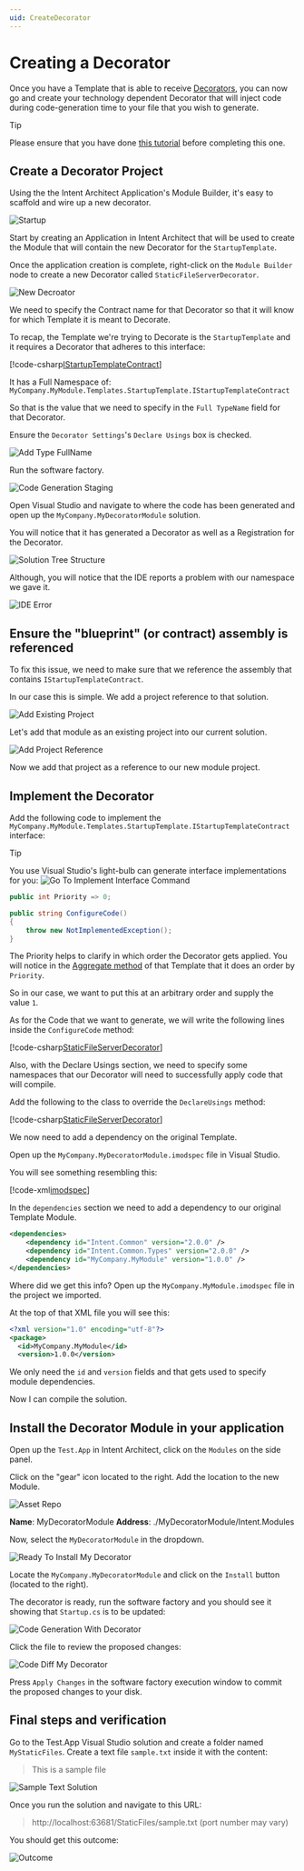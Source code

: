 ```yaml
---
uid: CreateDecorator
---
```

# Creating a Decorator

Once you have a Template that is able to receive [Decorators](xref:Decorator), you can now go and create your technology dependent Decorator that will inject code during code-generation time to your file that you wish to generate.

>[!TIP]
>Please ensure that you have done [this tutorial](xref:MakeTemplateExtensibleThroughDecorators) before completing this one.

## Create a Decorator Project

Using the the Intent Architect Application's Module Builder, it's easy to scaffold and wire up a new decorator.

![Startup](images/create-decorator/MyDecoratorModuleStartup.png)

Start by creating an Application in Intent Architect that will be used to create the Module that will contain the new Decorator for the `StartupTemplate`.

Once the application creation is complete, right-click on the `Module Builder` node to create a new Decorator called `StaticFileServerDecorator`.

![New Decroator](images/create-decorator/NewDecorator.png)

We need to specify the Contract name for that Decorator so that it will know for which Template it is meant to Decorate.

To recap, the Template we're trying to Decorate is the `StartupTemplate` and it requires a Decorator that adheres to this interface:

[!code-csharp[IStartupTemplateContract](~/source_code/samples/create-new-decorator/MyModule/MyCompany.MyModule/Templates/StartupTemplate/IStartupTemplateContract.cs)]

It has a Full Namespace of: `MyCompany.MyModule.Templates.StartupTemplate.IStartupTemplateContract`

So that is the value that we need to specify in the `Full TypeName` field for that Decorator.

Ensure the `Decorator Settings`'s `Declare Usings` box is checked.

![Add Type FullName](images/create-decorator/AddFQDN.png)

Run the software factory.

![Code Generation Staging](images/create-decorator/CodeGenerationStaging.png)

Open Visual Studio and navigate to where the code has been generated and open up the `MyCompany.MyDecoratorModule` solution.

You will notice that it has generated a Decorator as well as a Registration for the Decorator.

![Solution Tree Structure](images/create-decorator/SolutionTreeStructure.png)

Although, you will notice that the IDE reports a problem with our namespace we gave it.

![IDE Error](images/create-decorator/IDEError.png)

## Ensure the "blueprint" (or contract) assembly is referenced

To fix this issue, we need to make sure that we reference the assembly that contains `IStartupTemplateContract`.

In our case this is simple. We add a project reference to that solution.

![Add Existing Project](images/create-decorator/AddExistingProject.png)

Let's add that module as an existing project into our current solution.

![Add Project Reference](images/create-decorator/AddProjectReference.png)

Now we add that project as a reference to our new module project.

## Implement the Decorator

Add the following code to implement the `MyCompany.MyModule.Templates.StartupTemplate.IStartupTemplateContract` interface:

> [!TIP]
> You use Visual Studio's light-bulb can generate interface implementations for you:
> ![Go To Implement Interface Command](images/create-decorator/GoToImplementInterfaceCommand.png)

```csharp
public int Priority => 0;

public string ConfigureCode()
{
    throw new NotImplementedException();
}
```

The Priority helps to clarify in which order the Decorator gets applied. You will notice in the [Aggregate method](xref:MakeTemplateExtensibleThroughDecorators#aggregate-all-the-decorators-output) of that Template that it does an order by `Priority`.

So in our case, we want to put this at an arbitrary order and supply the value `1`.

As for the Code that we want to generate, we will write the following lines inside the `ConfigureCode` method:

[!code-csharp[StaticFileServerDecorator](~/source_code/samples/create-new-decorator/MyDecoratorModule/MyCompany.MyDecoratorModule/Decorators/StaticFileServerDecorator/StaticFileServerDecorator.cs#ConfigureCode)]

Also, with the Declare Usings section, we need to specify some namespaces that our Decorator will need to successfully apply code that will compile.

Add the following to the class to override the `DeclareUsings` method:

[!code-csharp[StaticFileServerDecorator](~/source_code/samples/create-new-decorator/MyDecoratorModule/MyCompany.MyDecoratorModule/Decorators/StaticFileServerDecorator/StaticFileServerDecorator.cs#DeclareUsings)]

We now need to add a dependency on the original Template.

Open up the `MyCompany.MyDecoratorModule.imodspec` file in Visual Studio.

You will see something resembling this:

[!code-xml[imodspec](~/source_code/samples/create-new-decorator/MyDecoratorModule/MyCompany.MyDecoratorModule/MyCompany.MyDecoratorModule.imodspec)]

In the `dependencies` section we need to add a dependency to our original Template Module.

```xml
<dependencies>
    <dependency id="Intent.Common" version="2.0.0" />
    <dependency id="Intent.Common.Types" version="2.0.0" />
    <dependency id="MyCompany.MyModule" version="1.0.0" />
</dependencies>
```

Where did we get this info?
Open up the `MyCompany.MyModule.imodspec` file in the project we imported.

At the top of that XML file you will see this:

```xml
<?xml version="1.0" encoding="utf-8"?>
<package>
  <id>MyCompany.MyModule</id>
  <version>1.0.0</version>
```

We only need the `id` and `version` fields and that gets used to specify module dependencies.

Now I can compile the solution.

## Install the Decorator Module in your application

Open up the `Test.App` in Intent Architect, click on the `Modules` on the side panel.

Click on the "gear" icon located to the right. Add the location to the new Module.

![Asset Repo](images/create-decorator/AssetRepo.png)

**Name**: MyDecoratorModule
**Address**: ./MyDecoratorModule/Intent.Modules

Now, select the `MyDecoratorModule` in the dropdown.

![Ready To Install My Decorator](images/create-decorator/ReadyToInstallMyDecorator.png)


Locate the `MyCompany.MyDecoratorModule` and click on the `Install` button (located to the right).

The decorator is ready, run the software factory and you should see it showing that `Startup.cs` is to be updated:

![Code Generation With Decorator](images/create-decorator/CodeGenerationWithDecorator.png)

Click the file to review the proposed changes:

![Code Diff My Decorator](images/create-decorator/CodeDiffMyDecorator.png)

Press `Apply Changes` in the software factory execution window to commit the proposed changes to your disk.

## Final steps and verification

Go to the Test.App Visual Studio solution and create a folder named `MyStaticFiles`. Create a text file `sample.txt` inside it with the content:

>This is a sample file

![Sample Text Solution](images/create-decorator/TestSampleTextFile.png)

Once you run the solution and navigate to this URL:

>http://localhost:63681/StaticFiles/sample.txt
(port number may vary)

You should get this outcome:

![Outcome](images/create-decorator/TestFileResult.png)
